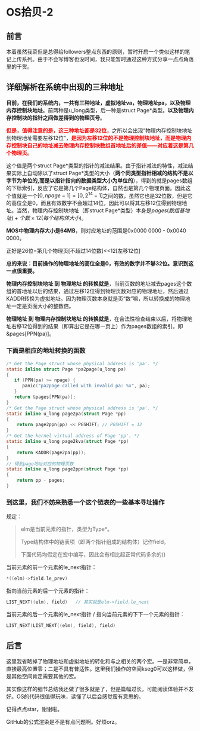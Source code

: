 # OS拾贝-2

## 前言

本着虽然我菜但是总得给followers整点东西的原则，暂时开启一个类似这样的笔记上传系列。由于不会写博客也没时间，我只能暂时通过这种方式分享一点点角落里的干货。

## 详细解析在系统中出现的三种地址

**目前，在我们的系统内，一共有三种地址，虚拟地址va，物理地址pa，以及物理内存控制块地址**。前两种是u_long类型，后一种是struct Page\*类型。**以及物理内存控制块的指针之间做差得到的物理页号**。

<font color='red'>**但是，值得注意的是，这三种地址都是32位，**</font>之所以会出现“物理内存控制块地址到物理地址需要左移12位”，<font color='red'>**是因为左移12位的不是物理控制块地址，而是物理内存控制块自己的地址减去物理内存控制块数组首地址后的差值——对应着这是第几个物理页。**</font>

这个值是两个struct Page\*类型的指针的减法结果。由于指针减法的特性，减法结果实际上自动除以了struct Page\*类型的大小（**两个同类型指针相减的结构不是以字节为单位的,而是以指针指向的数据类型大小为单位的**），得到的就是pages数组的下标索引，反应了它是第几个Page结构体，自然也是第几个物理页面。因此这个值就是一个$[0, npage-1]=[0, 2^{14}-1]$之间的数，虽然它也是32位数，但是它的高位全是0，而且有效数字不会超过14位，因此可以将其左移12位得到物理地址。当然，物理内存控制块地址（即struct Page*类型）本身是$pages(数组基地址)+个数\times12(每个结构体大小)$。

**MOS中物理内存大小是64MB**，则对应地址的范围是0x0000 0000 - 0x0040 0000。

正好是26位=第几个物理页[不超过14位数]<<12[左移12位]

**总的来说：目前操作的物理地址的高位全是0，有效的数字并不够32位。意识到这一点很重要。**

**物理内存控制块地址 到 物理地址 的转换就是**，当前页数的地址减去pages这个数组的首地址以后的结果，通过左移12位得到物理页数对应的物理地址，然后通过KADDR转换为虚拟地址。因为物理页数本身就是页“数”嘛，所以转换成的物理地址一定是页面大小的整数倍。

**物理地址 到 物理内存控制块地址 的转换就是**，在合法性检查结束以后，将物理地址右移12位得到的结果（即算出它是在哪一页上）作为pages数组的索引。即&pages[PPN(pa)]。

### 下面是相应的地址转换的函数

```c
/* Get the Page struct whose physical address is 'pa'. */
static inline struct Page *pa2page(u_long pa)
{
   if (PPN(pa) >= npage) {
      panic("pa2page called with invalid pa: %x", pa);
   }
   return &pages[PPN(pa)];
}
/* Get the Page struct whose physical address is 'pa'. */
static inline u_long page2pa(struct Page *pp)
{
	return page2ppn(pp) << PGSHIFT; // PGSHIFT = 12
}
/* Get the kernel virtual address of Page 'pp'. */
static inline u_long page2kva(struct Page *pp)
{
	return KADDR(page2pa(pp));
}
// 得到page地址对应的物理页数
static inline u_long page2ppn(struct Page *pp)
{
	return pp - pages;
}
```

### 到这里，我们不妨来熟悉一个这个链表的一些基本寻址操作

规定：

>elm是当前元素的指针，类型为Type*。
>
>Type结构体中的链表项（即两个指针组成的结构体）记作field。
>
>下面代码均假定在宏中编写，因此会有相比起正常代码多余的()

当前元素的前一个元素的le\_next指针：

```c
*((elm)->field.le_prev)
```

指向当前元素的后一个元素的指针：

```c
LIST_NEXT((elm), field)   // 其实就是elm->field.le_next
```

当前元素的后一个元素的le_next指针 / 指向当前元素的下下一个元素的指针：

```c
LIST_NEXT(LIST_NEXT((elm), field), field)
```

## 后言

这里我省略掉了物理地址和虚拟地址的转化和与之相关的两个宏。一是非常简单，直接最高位置零；二是不具有普适性。这里我们操作的空间kseg0可以这样做，但是其他空间肯定需要其他的宏。

其实像这样的细节总结我还做了很多就是了，但是篇幅过长，可能阅读体验并不友好。OS的代码很值得玩味，读懂了以后会感觉蛮有意思的。

记得点点star，谢谢啦。

GitHub的公式渲染是不是有点问题啊。好烦orz。
